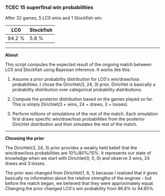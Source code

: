 ### TCEC 15 superfinal win probabilities

After 32 games, 5 LC0 wins and 1 Stockfish win.

|LC0|Stockfish|
|---|---|
| 94.2 % | 5.8 % |

---

**About**

This script computes the expected result of the ongoing match between LC0 and Stockfish using Bayesian inference. It works like this:

1. Assume a prior probability distribution for LC0's win/draw/loss probabilities. I chose the Dirichlet(3, 24, 3) prior. Dirichlet is basically a probability distribution over categorical probability distributions.

2. Compute the posterior distribution based on the games played so far. This is simply Dirichlet(3 + wins, 24 + draws, 3 + losses).

3. Perform millions of simulations of the rest of the match. Each simulation first draws specific win/draw/loss probabilities from the posterior Dirichlet distribution and then simulates the rest of the match.

---

**Choosing the prior**

The Dirichlet(3, 24, 3) prior provides a weakly held belief that the win/draw/loss probabilities are 10%/80%/10%. It represents our state of knowledge when we start with Dirichlet(0, 0, 0) and observe 3 wins, 24 draws and 3 losses.

The prior was changed from Dirichlet(1, 6, 1) because I realized that it gives basically no information about the relative strengths of the engines - but before the match began, we believed that they were approximately equal. Changing the prior changed LC0's win probability from 96.8% to 94.65%.
